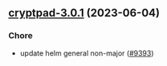 

## [cryptpad-3.0.1](https://github.com/truecharts/charts/compare/cryptpad-3.0.0...cryptpad-3.0.1) (2023-06-04)

### Chore

- update helm general non-major ([#9393](https://github.com/truecharts/charts/issues/9393))
  
  